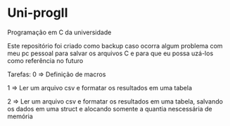 # Uni-progII
Programação em C da universidade

Este repositório foi criado como backup caso ocorra algum problema com meu pc pessoal para salvar os arquivos C e para que eu possa uzá-los como referência no futuro

Tarefas:
0 => Definição de macros

1 => Ler um arquivo csv e formatar os resultados em uma tabela

2 => Ler um arquivo csv e formatar os resultados em uma tabela, salvando os dados em uma struct e alocando somente a quantia nescessária de memória

